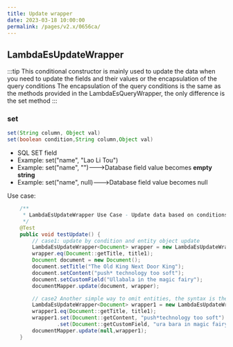 ```yaml
---
title: Update wrapper
date: 2023-03-18 10:00:00
permalink: /pages/v2.x/0656ca/
---
```


## LambdaEsUpdateWrapper

:::tip This conditional constructor is mainly used to update the data when you need to update the fields and their values or the encapsulation of the query conditions
The encapsulation of the query conditions is the same as the methods provided in the LambdaEsQueryWrapper, the only difference is the set method
:::

### set

```java
set(String column, Object val)
set(boolean condition,String column,Object val)
```

- SQL SET field
- Example: set("name", "Lao Li Tou")
- Example: set("name", "")--->Database field value becomes **empty string**
- Example: set("name", null)--->Database field value becomes null

Use case:

```java
    /**
     * LambdaEsUpdateWrapper Use Case - Update data based on conditions
     */
    @Test
    public void testUpdate() {
        // case1: update by condition and entity object update
        LambdaEsUpdateWrapper<Document> wrapper = new LambdaEsUpdateWrapper<>();
        wrapper.eq(Document::getTitle, title1);
        Document document = new Document();
        document.setTitle("The Old King Next Door King");
        document.setContent("push* technology too soft");
        document.setCustomField("Ullabala in the magic fairy");
        documentMapper.update(document, wrapper);

        // case2 Another simple way to omit entities, the syntax is the same as MP
        LambdaEsUpdateWrapper<Document> wrapper1 = new LambdaEsUpdateWrapper<>();
        wrapper1.eq(Document::getTitle, title1);
        wrapper1.set(Document::getContent, "push*technology too soft")
                .set(Document::getCustomField, "ura bara in magic fairy");
        documentMapper.update(null,wrapper1);
    }
```